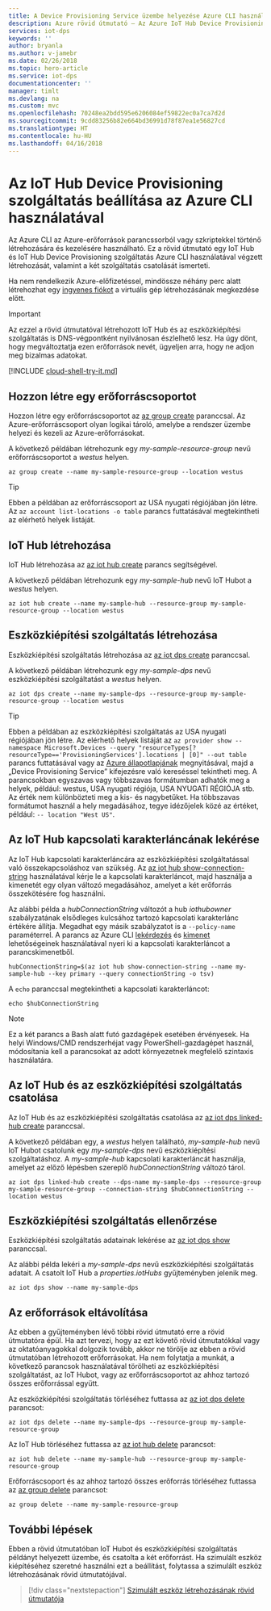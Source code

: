 ```yaml
---
title: A Device Provisioning Service üzembe helyezése Azure CLI használatával | Microsoft Docs
description: Azure rövid útmutató – Az Azure IoT Hub Device Provisioning Service üzembe helyezése az Azure CLI használatával
services: iot-dps
keywords: ''
author: bryanla
ms.author: v-jamebr
ms.date: 02/26/2018
ms.topic: hero-article
ms.service: iot-dps
documentationcenter: ''
manager: timlt
ms.devlang: na
ms.custom: mvc
ms.openlocfilehash: 70248ea2bdd595e6206084ef59822ec0a7ca7d2d
ms.sourcegitcommit: 9cdd83256b82e664bd36991d78f87ea1e56827cd
ms.translationtype: HT
ms.contentlocale: hu-HU
ms.lasthandoff: 04/16/2018
---
```

# <a name="set-up-the-iot-hub-device-provisioning-service-with-azure-cli"></a>Az IoT Hub Device Provisioning szolgáltatás beállítása az Azure CLI használatával

Az Azure CLI az Azure-erőforrások parancssorból vagy szkriptekkel történő létrehozására és kezelésére használható. Ez a rövid útmutató egy IoT Hub és IoT Hub Device Provisioning szolgáltatás Azure CLI használatával végzett létrehozását, valamint a két szolgáltatás csatolását ismerteti. 

Ha nem rendelkezik Azure-előfizetéssel, mindössze néhány perc alatt létrehozhat egy [ingyenes fiókot](https://azure.microsoft.com/free/?WT.mc_id=A261C142F) a virtuális gép létrehozásának megkezdése előtt.

> [!IMPORTANT]
> Az ezzel a rövid útmutatóval létrehozott IoT Hub és az eszközkiépítési szolgáltatás is DNS-végpontként nyilvánosan észlelhető lesz. Ha úgy dönt, hogy megváltoztatja ezen erőforrások nevét, ügyeljen arra, hogy ne adjon meg bizalmas adatokat.
>


[!INCLUDE [cloud-shell-try-it.md](../../includes/cloud-shell-try-it.md)]


## <a name="create-a-resource-group"></a>Hozzon létre egy erőforráscsoportot

Hozzon létre egy erőforráscsoportot az [az group create](/cli/azure/group#az_group_create) paranccsal. Az Azure-erőforráscsoport olyan logikai tároló, amelybe a rendszer üzembe helyezi és kezeli az Azure-erőforrásokat. 

A következő példában létrehozunk egy *my-sample-resource-group* nevű erőforráscsoportot a *westus* helyen.

```azurecli-interactive 
az group create --name my-sample-resource-group --location westus
```

> [!TIP]
> Ebben a példában az erőforráscsoport az USA nyugati régiójában jön létre. Az `az account list-locations -o table` parancs futtatásával megtekintheti az elérhető helyek listáját.
>
>

## <a name="create-an-iot-hub"></a>IoT Hub létrehozása

IoT Hub létrehozása az [az iot hub create](/cli/azure/iot/hub#az_iot_hub_create) parancs segítségével. 

A következő példában létrehozunk egy *my-sample-hub* nevű IoT Hubot a *westus* helyen.  

```azurecli-interactive 
az iot hub create --name my-sample-hub --resource-group my-sample-resource-group --location westus
```

## <a name="create-a-provisioning-service"></a>Eszközkiépítési szolgáltatás létrehozása

Eszközkiépítési szolgáltatás létrehozása az [az iot dps create](/cli/azure/iot/dps#az_iot_dps_create) paranccsal. 

A következő példában létrehozunk egy *my-sample-dps* nevű eszközkiépítési szolgáltatást a *westus* helyen.  

```azurecli-interactive 
az iot dps create --name my-sample-dps --resource-group my-sample-resource-group --location westus
```

> [!TIP]
> Ebben a példában az eszközkiépítési szolgáltatás az USA nyugati régiójában jön létre. Az elérhető helyek listáját az `az provider show --namespace Microsoft.Devices --query "resourceTypes[?resourceType=='ProvisioningServices'].locations | [0]" --out table` parancs futtatásával vagy az [Azure állapotlapjának](https://azure.microsoft.com/status/) megnyitásával, majd a „Device Provisioning Service” kifejezésre való kereséssel tekintheti meg. A parancsokban egyszavas vagy többszavas formátumban adhatók meg a helyek, például: westus, USA nyugati régiója, USA NYUGATI RÉGIÓJA stb. Az érték nem különbözteti meg a kis- és nagybetűket. Ha többszavas formátumot használ a hely megadásához, tegye idézőjelek közé az értéket, például: `-- location "West US"`.
>


## <a name="get-the-connection-string-for-the-iot-hub"></a>Az IoT Hub kapcsolati karakterláncának lekérése

Az IoT Hub kapcsolati karakterláncára az eszközkiépítési szolgáltatással való összekapcsoláshoz van szükség. Az [az iot hub show-connection-string](/cli/azure/iot/hub#az_iot_hub_show_connection_string) használatával kérje le a kapcsolati karakterláncot, majd használja a kimenetét egy olyan változó megadásához, amelyet a két erőforrás összekötésére fog használni. 

Az alábbi példa a *hubConnectionString* változót a hub *iothubowner* szabályzatának elsődleges kulcsához tartozó kapcsolati karakterlánc értékére állítja. Megadhat egy másik szabályzatot is a `--policy-name` paraméterrel. A parancs az Azure CLI [lekérdezés](/cli/azure/query-azure-cli) és [kimenet](/cli/azure/format-output-azure-cli#tsv-output-format) lehetőségeinek használatával nyeri ki a kapcsolati karakterláncot a parancskimenetből.

```azurecli-interactive 
hubConnectionString=$(az iot hub show-connection-string --name my-sample-hub --key primary --query connectionString -o tsv)
```

A `echo` paranccsal megtekintheti a kapcsolati karakterláncot:

```azurecli-interactive 
echo $hubConnectionString
```

> [!NOTE]
> Ez a két parancs a Bash alatt futó gazdagépek esetében érvényesek. Ha helyi Windows/CMD rendszerhéjat vagy PowerShell-gazdagépet használ, módosítania kell a parancsokat az adott környezetnek megfelelő szintaxis használatára.
>

## <a name="link-the-iot-hub-and-the-provisioning-service"></a>Az IoT Hub és az eszközkiépítési szolgáltatás csatolása

Az IoT Hub és az eszközkiépítési szolgáltatás csatolása az [az iot dps linked-hub create](/cli/azure/iot/dps/linked-hub#az_iot_dps_linked_hub_create) paranccsal. 

A következő példában egy, a *westus* helyen található, *my-sample-hub* nevű IoT Hubot csatolunk egy *my-sample-dps* nevű eszközkiépítési szolgáltatáshoz. A *my-sample-hub* kapcsolati karakterláncát használja, amelyet az előző lépésben szereplő *hubConnectionString* változó tárol.

```azurecli-interactive 
az iot dps linked-hub create --dps-name my-sample-dps --resource-group my-sample-resource-group --connection-string $hubConnectionString --location westus
```

## <a name="verify-the-provisioning-service"></a>Eszközkiépítési szolgáltatás ellenőrzése

Eszközkiépítési szolgáltatás adatainak lekérése az [az iot dps show](/cli/azure/iot/dps#az_iot_dps_show) paranccsal.

Az alábbi példa lekéri a *my-sample-dps* nevű eszközkiépítési szolgáltatás adatait. A csatolt IoT Hub a *properties.iotHubs* gyűjteményben jelenik meg.

```azurecli-interactive
az iot dps show --name my-sample-dps
```

## <a name="clean-up-resources"></a>Az erőforrások eltávolítása

Az ebben a gyűjteményben lévő többi rövid útmutató erre a rövid útmutatóra épül. Ha azt tervezi, hogy az ezt követő rövid útmutatókkal vagy az oktatóanyagokkal dolgozik tovább, akkor ne törölje az ebben a rövid útmutatóban létrehozott erőforrásokat. Ha nem folytatja a munkát, a következő parancsok használatával törölheti az eszközkiépítési szolgáltatást, az IoT Hubot, vagy az erőforráscsoportot az ahhoz tartozó összes erőforrással együtt.

Az eszközkiépítési szolgáltatás törléséhez futtassa az [az iot dps delete](/cli/azure/iot/dps#az_iot_dps_delete) parancsot:

```azurecli-interactive
az iot dps delete --name my-sample-dps --resource-group my-sample-resource-group
```
Az IoT Hub törléséhez futtassa az [az iot hub delete](/cli/azure/iot/hub#az_iot_hub_delete) parancsot:

```azurecli-interactive
az iot hub delete --name my-sample-hub --resource-group my-sample-resource-group
```

Erőforráscsoport és az ahhoz tartozó összes erőforrás törléséhez futtassa az [az group delete](/cli/azure/group#az_group_delete) parancsot:

```azurecli-interactive
az group delete --name my-sample-resource-group
```

## <a name="next-steps"></a>További lépések

Ebben a rövid útmutatóban IoT Hubot és eszközkiépítési szolgáltatás példányt helyezett üzembe, és csatolta a két erőforrást. Ha szimulált eszköz kiépítéséhez szeretné használni ezt a beállítást, folytassa a szimulált eszköz létrehozásának rövid útmutatójával.

> [!div class="nextstepaction"]
> [Szimulált eszköz létrehozásának rövid útmutatója](./quick-create-simulated-device.md)

